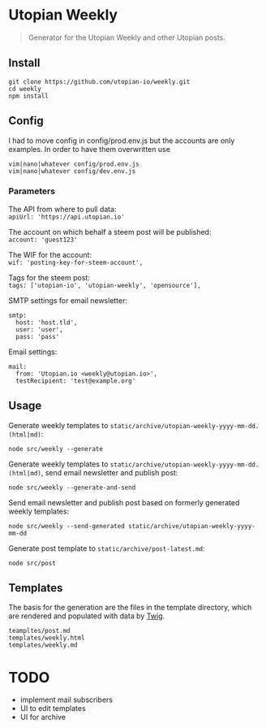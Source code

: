 # Utopian Weekly

> Generator for the Utopian Weekly and other Utopian posts.

## Install

```
git clone https://github.com/utopian-io/weekly.git
cd weekly
npm install
```

## Config

I had to move config in config/prod.env.js but the accounts are only examples.
In order to have them overwritten use 

```
vim|nano|whatever config/prod.env.js
vim|nano|whatever config/dev.env.js
```

### Parameters

The API from where to pull data:<br>
`apiUrl: 'https://api.utopian.io'`

The account on which behalf a steem post will be published:<br>
`account: 'guest123'`

The WIF for the account:<br>
`wif: 'posting-key-for-steem-account',`

Tags for the steem post:<br>
`tags: ['utopian-io', 'utopian-weekly', 'opensource'],`

SMTP settings for email newsletter:
```
smtp:
  host: 'host.tld',
  user: 'user',
  pass: 'pass'
```

Email settings:
```
mail:
  from: 'Utopian.io <weekly@utopian.io>',
  testRecipient: 'test@example.org'
```

## Usage

Generate weekly templates to `static/archive/utopian-weekly-yyyy-mm-dd.(html|md)`:

`node src/weekly --generate`

Generate weekly templates to `static/archive/utopian-weekly-yyyy-mm-dd.(html|md)`, send email newsletter and publish post:

`node src/weekly --generate-and-send`

Send email newsletter and publish post based on formerly generated weekly templates:

`node src/weekly --send-generated static/archive/utopian-weekly-yyyy-mm-dd`

Generate post template to `static/archive/post-latest.md`:

`node src/post`

## Templates

The basis for the generation are the files in the template directory, which are rendered and populated with data by [Twig](https://www.npmjs.com/package/twig).

```
teampltes/post.md
templates/weekly.html
templates/weekly.md
```

# TODO

- implement mail subscribers
- UI to edit templates
- UI for archive
